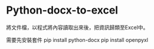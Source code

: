 # Python-docx-to-excel
將文件檔，以程式將內容讀取出來後，把資訊歸類至Excel中。

需要先安裝套件
pip install python-docx
pip install openpyxl
